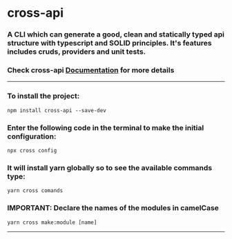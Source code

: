 ﻿﻿<h1>cross-api</h1>

<h3>A CLI which can generate a good, clean and statically typed api structure with typescript and SOLID principles. It's features includes cruds, providers and unit tests.</h3>

<h3>Check cross-api <a href="https://cross-api.gitbook.io/cross-api">Documentation</a> for more details</h3>

<hr>

<h3>To install the project:</h3>

```
npm install cross-api --save-dev
```

<h3>Enter the following code in the terminal to make the initial configuration:</h3>

```
npx cross config
```

<h3>It will install yarn globally so to see the available commands type:</h3>

```
yarn cross comands
```

<h3>IMPORTANT: Declare the names of the modules in camelCase</h3>

```
yarn cross make:module [name]
```

<hr>
